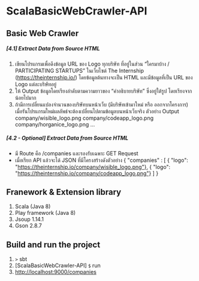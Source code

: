 # ScalaBasicWebCrawler-API
## Basic Web Crawler
##### [4.1] Extract Data from Source HTML
1. เขียนโปรแกรมเพื่อดึงข้อมูล URL ของ Logo ทุกบริษัท ที่อยู่ในส่วน “ใครมาบ้าง / PARTICIPATING STARTUPS” 
ในเว็บไซต์ The Internship (https://theinternship.io/) โดยข้อมูลต้นทางจะเป็น HTML และมีข้อมูลที่เป็น
URL ของ Logo แต่ละบริษัทอยู่ 
2. ให้ Output ข้อมูลโดยเรียงลำดับตามความยาวของ “คำอธิบายบริษัท” ซึ่งอยู่ใต้รูป โดยเรียงจากน้อยไปมาก 
3. ถ้ามีการเปลี่ยนแปลงจำนวนของบริษัทบนหน้าเว็บ (มีบริษัทเข้ามาใหม่ หรือ ออกจากโครงการ) เมื่อรันโปรแกรมใหม่ผลลัพธ์จะต้องเปลี่ยนไปตามข้อมูลบนหน้าเว็บจริง
ตัวอย่าง Output
company/wisible_logo.png 
company/codeapp_logo.png 
company/horganice_logo.png 
…
##### [4.2 - Optional] Extract Data from Source HTML
 - มี Route คือ /companies และรองรับเฉพาะ GET Request 
 - เมื่อเรียก API แล้วจะได้ JSON ที่มีโครงสร้างดังตัวอย่าง
 { "companies" : [ 
 { "logo": "https://theinternship.io/company/wisible_logo.png"}, 
 { "logo": "https://theinternship.io/company/codeapp_logo.png"} 
 ] }

## Franework & Extension library

1. Scala (Java 8)
2. Play framework (Java 8)
3. Jsoup 1.14.1
4. Gson 2.8.7

## Build and run the project

1. `>` sbt
2. [ScalaBasicWebCrawler-API] `$` run
3. <http://localhost:9000/companies>
